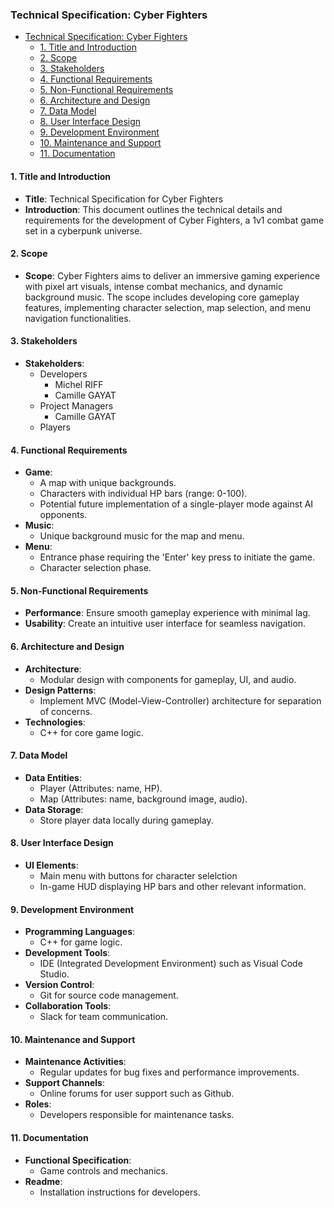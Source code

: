 ### Technical Specification: Cyber Fighters

- [Technical Specification: Cyber Fighters](#technical-specification-cyber-fighters)
  - [1. Title and Introduction](#1-title-and-introduction)
  - [2. Scope](#2-scope)
  - [3. Stakeholders](#3-stakeholders)
  - [4. Functional Requirements](#4-functional-requirements)
  - [5. Non-Functional Requirements](#5-non-functional-requirements)
  - [6. Architecture and Design](#6-architecture-and-design)
  - [7. Data Model](#7-data-model)
  - [8. User Interface Design](#8-user-interface-design)
  - [9. Development Environment](#9-development-environment)
  - [10. Maintenance and Support](#10-maintenance-and-support)
  - [11. Documentation](#11-documentation)


#### 1. Title and Introduction
- **Title**: Technical Specification for Cyber Fighters
- **Introduction**: This document outlines the technical details and requirements for the development of Cyber Fighters, a 1v1 combat game set in a cyberpunk universe.

#### 2. Scope
- **Scope**: Cyber Fighters aims to deliver an immersive gaming experience with pixel art visuals, intense combat mechanics, and dynamic background music. The scope includes developing core gameplay features, implementing character selection, map selection, and menu navigation functionalities.

#### 3. Stakeholders
- **Stakeholders**: 
  - Developers
    - Michel RIFF
    - Camille GAYAT
  - Project Managers
    - Camille GAYAT
  - Players


#### 4. Functional Requirements
- **Game**:
  - A map with unique backgrounds.
  - Characters with individual HP bars (range: 0-100).
  - Potential future implementation of a single-player mode against AI opponents.
- **Music**:
  - Unique background music for the map and menu.
- **Menu**:
  - Entrance phase requiring the 'Enter' key press to initiate the game.
  - Character selection phase.

#### 5. Non-Functional Requirements
- **Performance**: Ensure smooth gameplay experience with minimal lag.
- **Usability**: Create an intuitive user interface for seamless navigation.

#### 6. Architecture and Design
- **Architecture**: 
  - Modular design with components for gameplay, UI, and audio.
- **Design Patterns**: 
  - Implement MVC (Model-View-Controller) architecture for separation of concerns.
- **Technologies**: 
  - C++ for core game logic.


#### 7. Data Model
- **Data Entities**: 
  - Player (Attributes: name, HP).
  - Map (Attributes: name, background image, audio).
- **Data Storage**: 
  - Store player data locally during gameplay.

#### 8. User Interface Design
- **UI Elements**:
  - Main menu with buttons for character selelction
  - In-game HUD displaying HP bars and other relevant information.

#### 9. Development Environment
- **Programming Languages**: 
  - C++ for game logic.
- **Development Tools**: 
  - IDE (Integrated Development Environment) such as Visual Code Studio.
- **Version Control**: 
  - Git for source code management.
- **Collaboration Tools**: 
  - Slack for team communication.


#### 10. Maintenance and Support
- **Maintenance Activities**: 
  - Regular updates for bug fixes and performance improvements.
- **Support Channels**: 
  - Online forums for user support such as Github.
- **Roles**: 
  - Developers responsible for maintenance tasks.

#### 11. Documentation
- **Functional Specification**: 
  - Game controls and mechanics.
- **Readme**: 
  - Installation instructions for developers.
